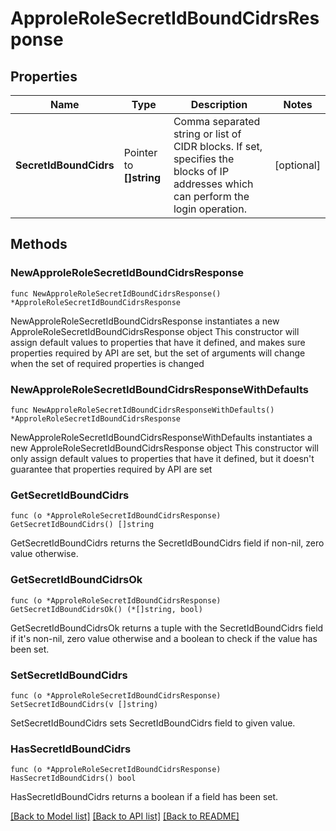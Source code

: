 # ApproleRoleSecretIdBoundCidrsResponse

## Properties

Name | Type | Description | Notes
------------ | ------------- | ------------- | -------------
**SecretIdBoundCidrs** | Pointer to **[]string** | Comma separated string or list of CIDR blocks. If set, specifies the blocks of IP addresses which can perform the login operation. | [optional] 

## Methods

### NewApproleRoleSecretIdBoundCidrsResponse

`func NewApproleRoleSecretIdBoundCidrsResponse() *ApproleRoleSecretIdBoundCidrsResponse`

NewApproleRoleSecretIdBoundCidrsResponse instantiates a new ApproleRoleSecretIdBoundCidrsResponse object
This constructor will assign default values to properties that have it defined,
and makes sure properties required by API are set, but the set of arguments
will change when the set of required properties is changed

### NewApproleRoleSecretIdBoundCidrsResponseWithDefaults

`func NewApproleRoleSecretIdBoundCidrsResponseWithDefaults() *ApproleRoleSecretIdBoundCidrsResponse`

NewApproleRoleSecretIdBoundCidrsResponseWithDefaults instantiates a new ApproleRoleSecretIdBoundCidrsResponse object
This constructor will only assign default values to properties that have it defined,
but it doesn't guarantee that properties required by API are set

### GetSecretIdBoundCidrs

`func (o *ApproleRoleSecretIdBoundCidrsResponse) GetSecretIdBoundCidrs() []string`

GetSecretIdBoundCidrs returns the SecretIdBoundCidrs field if non-nil, zero value otherwise.

### GetSecretIdBoundCidrsOk

`func (o *ApproleRoleSecretIdBoundCidrsResponse) GetSecretIdBoundCidrsOk() (*[]string, bool)`

GetSecretIdBoundCidrsOk returns a tuple with the SecretIdBoundCidrs field if it's non-nil, zero value otherwise
and a boolean to check if the value has been set.

### SetSecretIdBoundCidrs

`func (o *ApproleRoleSecretIdBoundCidrsResponse) SetSecretIdBoundCidrs(v []string)`

SetSecretIdBoundCidrs sets SecretIdBoundCidrs field to given value.

### HasSecretIdBoundCidrs

`func (o *ApproleRoleSecretIdBoundCidrsResponse) HasSecretIdBoundCidrs() bool`

HasSecretIdBoundCidrs returns a boolean if a field has been set.


[[Back to Model list]](../README.md#documentation-for-models) [[Back to API list]](../README.md#documentation-for-api-endpoints) [[Back to README]](../README.md)


